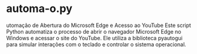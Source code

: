 # automa-o.py
utomação de Abertura do Microsoft Edge e Acesso ao YouTube  Este script Python automatiza o processo de abrir o navegador Microsoft Edge no Windows e acessar o site do YouTube. Ele utiliza a biblioteca pyautogui para simular interações com o teclado e controlar o sistema operacional.
